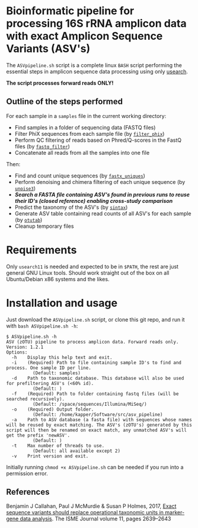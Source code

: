 # Bioinformatic pipeline for processing 16S rRNA amplicon data with exact Amplicon Sequence Variants (ASV's)
The `ASVpipeline.sh` script is a complete linux `BASH` script performing the essential steps in amplicon sequence data processing using only [usearch](http://drive5.com/usearch/).

**The script processes forward reads ONLY!**

## Outline of the steps performed

For each sample in a `samples` file in the current working directory:
 - Find samples in a folder of sequencing data (FASTQ files)
 - Filter PhiX sequences from each sample file (by [`filter_phix`](http://drive5.com/usearch/manual/cmd_filter_phix.html))
 - Perform QC filtering of reads based on Phred/Q-scores in the FastQ files (by [`fastq_filter`](http://drive5.com/usearch/manual/cmd_fastq_filter.html))
 - Concatenate all reads from all the samples into one file
 
Then:

 - Find and count unique sequences (by [`fastx_uniques`](http://drive5.com/usearch/manual/cmd_fastx_uniques.html))
 - Perform denoising and chimera filtering of each unique sequence (by [`unoise3`](http://drive5.com/usearch/manual/cmd_unoise3.html))
 - **_Search a FASTA file containing ASV's found in previous runs to reuse their ID's (closed reference) enabling cross-study comparison_**
 - Predict the taxonomy of the ASV's (by [`sintax`](http://drive5.com/usearch/manual/cmd_sintax.html))
 - Generate ASV table containing read counts of all ASV's for each sample (by [`otutab`](http://drive5.com/usearch/manual/cmd_otutab.html))
 - Cleanup temporary files

# Requirements
Only `usearch11` is needed and expected to be in `$PATH`, the rest are just general GNU Linux tools. Should work straight out of the box on all Ubuntu/Debian x86 systems and the likes. 

# Installation and usage
Just download the `ASVpipeline.sh` script, or clone this git repo, and run it with `bash ASVpipeline.sh -h`:

```
$ ASVpipeline.sh -h
ASV (zOTU) pipeline to process amplicon data. Forward reads only.
Version: 1.2.1
Options:
  -h    Display this help text and exit.
  -i    (Required) Path to file containing sample ID's to find and process. One sample ID per line. 
          (Default: samples)
  -d    Path to taxonomic database. This database will also be used for prefiltering ASV's (<60% id). 
          (Default: )
  -f    (Required) Path to folder containing fastq files (will be searched recursively). 
          (Default: /space/sequences/Illumina/MiSeq/)
  -o    (Required) Output folder. 
          (Default: /home/kapper/Software/src/asv_pipeline)
  -a    Path to ASV database (a fasta file) with sequences whose names will be reused by exact matching. The ASV's (zOTU's) generated by this script will then be renamed on exact match, any unmatched ASV's will get the prefix 'newASV'. 
          (Default: )
  -t    Max number of threads to use. 
          (Default: all available except 2)
  -v    Print version and exit.
```

Initially running `chmod +x ASVpipeline.sh` can be needed if you run into a permission error.

## References

Benjamin J Callahan, Paul J McMurdie & Susan P Holmes, 2017, [Exact sequence variants should replace operational taxonomic units in marker-gene data analysis](https://www.nature.com/articles/ismej2017119/). The ISME Journal volume 11, pages 2639–2643
